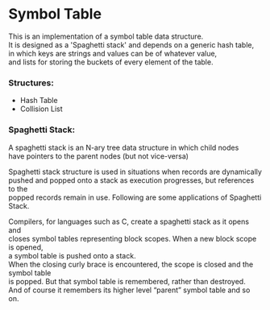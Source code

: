 # Symbol Table

This is an implementation of a symbol table data structure. <br>
It is designed as a 'Spaghetti stack' and depends on a generic hash table, <br>
in which keys are strings and values can be of whatever value,  <br>
and lists for storing the buckets of every element of the table. <br>

### Structures:
- Hash Table
- Collision List

### Spaghetti Stack:

A spaghetti stack is an N-ary tree data structure in which child nodes <br>
have pointers to the parent nodes (but not vice-versa)

Spaghetti stack structure is used in situations when records are dynamically <br>
pushed and popped onto a stack as execution progresses, but references to the <br>
popped records remain in use. Following are some applications of Spaghetti Stack. <br>

Compilers, for languages such as C, create a spaghetti stack as it opens and <br>
closes symbol tables representing block scopes. When a new block scope is opened, <br>
a symbol table is pushed onto a stack. <br>
When the closing curly brace is encountered, the scope is closed and the symbol table <br>
is popped. But that symbol table is remembered, rather than destroyed. <br>
And of course it remembers its higher level “parent” symbol table and so on. <br>
